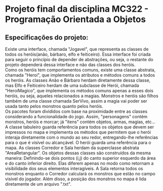 # Projeto final da disciplina MC322 - Programação Orientada a Objetos

## Especificações do projeto:
 
	
Existe uma interface, chamada "Jogavel", que representa as classes de todos os heróis(anão, bárbaro, elfo e feiticeiro). Essa interface foi criada para seguir o princípio de depender de abstrações, ou seja, o restante do projeto dependerá dessa interface e não    das classes dos heróis.    
Como os heróis tem comportamentos comuns, existe uma classe abstrata, chamada "Heroi", que implementa os atributos e métodos comuns a todos os heróis. As classes Anão e Bárbaro herdam diretamente dessa classe, mas Elfo e Feiticeiro herdam de uma subclasse de Herói, chamada "HeroiMagico", que implementa os métodos comuns apenas a esses dois heróis, ou seja, aqueles relacionados a magias.
Monstros e heróis são filhos também de uma classe chamada SerVivo, assim a magia vai poder ser usada tanto pelos monstros quanto pelos heróis.        
Os pacotes foram divididos com base na proximidade entre as classes considerando a funcionalidade do jogo. Assim, "personagens" contém monstros, heróis e morcar; já "itens" contém objetos, armas, magias, etc... 
A classe tabuleiro guarda referência para todos os objetos que devem ser impressos no mapa e implementa os métodos que permitem que o herói interaja diretamente com o mundo ao seu redor, entregando-lhe referências para o que é visível ou alcançável. O herói guarda uma referência para o mapa.
As classes Corredor e Sala herdam da superclasse abstrata "AreaRetangular". Os objetos dessas classes são construídos da mesma maneira: Definindo-se dois pontos (i,j) do canto superior esquerdo da área e do canto inferior direito. Elas diferem apenas no modo como retornam a visibilidade dos seus elementos interagíveis. A Sala retorna todos os monstros enquanto o Corredor calculará os monstros que estão no campo visível do jogador. Além disso, a posição dos monstros no mapa é lida diretamente de um arquivo ".txt".

